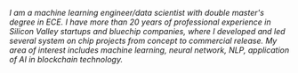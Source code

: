 
*I am a machine learning engineer/data scientist with double master's degree in ECE. I have more than 20 years of professional experience in Silicon Valley startups and bluechip companies, where I developed and led several system on chip projects from concept to commercial release. My area of interest includes machine learning, neural network,  NLP, application of AI in blockchain technology.*




